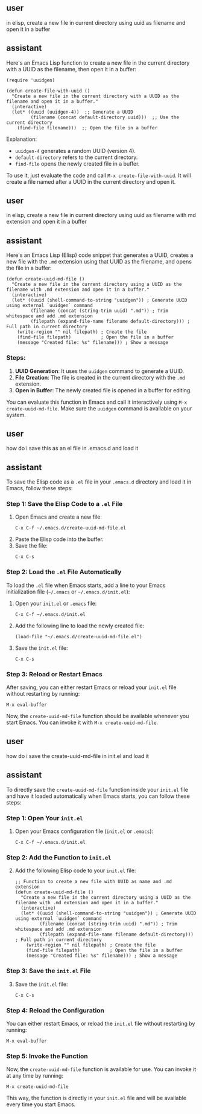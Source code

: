 ## user
in elisp, create a new file in current directory using uuid as filename and open it in a buffer
## assistant

Here's an Emacs Lisp function to create a new file in the current directory with a UUID as the filename, then open it in a buffer:

```elisp
(require 'uuidgen)

(defun create-file-with-uuid ()
  "Create a new file in the current directory with a UUID as the filename and open it in a buffer."
  (interactive)
  (let* ((uuid (uuidgen-4))  ;; Generate a UUID
         (filename (concat default-directory uuid)))  ;; Use the current directory
    (find-file filename)))  ;; Open the file in a buffer

```

Explanation:

- `uuidgen-4` generates a random UUID (version 4).
- `default-directory` refers to the current directory.
- `find-file` opens the newly created file in a buffer.

To use it, just evaluate the code and call `M-x create-file-with-uuid`. It will create a file named after a UUID in the current directory and open it.
## user
in elisp, create a new file in current directory using uuid as filename with md extension and open it in a buffer
## assistant

Here's an Emacs Lisp (Elisp) code snippet that generates a UUID, creates a new file with the `.md` extension using that UUID as the filename, and opens the file in a buffer:

```elisp
(defun create-uuid-md-file ()
  "Create a new file in the current directory using a UUID as the filename with .md extension and open it in a buffer."
  (interactive)
  (let* ((uuid (shell-command-to-string "uuidgen")) ; Generate UUID using external `uuidgen` command
         (filename (concat (string-trim uuid) ".md")) ; Trim whitespace and add .md extension
         (filepath (expand-file-name filename default-directory))) ; Full path in current directory
    (write-region "" nil filepath) ; Create the file
    (find-file filepath)           ; Open the file in a buffer
    (message "Created file: %s" filename))) ; Show a message
```

### Steps:
1. **UUID Generation**: It uses the `uuidgen` command to generate a UUID.
2. **File Creation**: The file is created in the current directory with the `.md` extension.
3. **Open in Buffer**: The newly created file is opened in a buffer for editing.

You can evaluate this function in Emacs and call it interactively using `M-x create-uuid-md-file`. Make sure the `uuidgen` command is available on your system.
## user
how do i save this as an el file in .emacs.d and load it 
## assistant
To save the Elisp code as a `.el` file in your `.emacs.d` directory and load it in Emacs, follow these steps:

### Step 1: Save the Elisp Code to a `.el` File
1. Open Emacs and create a new file:
   ```emacs
   C-x C-f ~/.emacs.d/create-uuid-md-file.el
   ```
2. Paste the Elisp code into the buffer.
3. Save the file:
   ```emacs
   C-x C-s
   ```

### Step 2: Load the `.el` File Automatically
To load the `.el` file when Emacs starts, add a line to your Emacs initialization file (`~/.emacs` or `~/.emacs.d/init.el`):

1. Open your `init.el` or `.emacs` file:
   ```emacs
   C-x C-f ~/.emacs.d/init.el
   ```
   
2. Add the following line to load the newly created file:
   ```elisp
   (load-file "~/.emacs.d/create-uuid-md-file.el")
   ```
   
3. Save the `init.el` file:
   ```emacs
   C-x C-s
   ```

### Step 3: Reload or Restart Emacs
After saving, you can either restart Emacs or reload your `init.el` file without restarting by running:
```emacs
M-x eval-buffer
```

Now, the `create-uuid-md-file` function should be available whenever you start Emacs. You can invoke it with `M-x create-uuid-md-file`.
## user
how do i save the create-uuid-md-file in init.el and load it
## assistant
To directly save the `create-uuid-md-file` function inside your `init.el` file and have it loaded automatically when Emacs starts, you can follow these steps:

### Step 1: Open Your `init.el`
1. Open your Emacs configuration file (`init.el` or `.emacs`):
   ```emacs
   C-x C-f ~/.emacs.d/init.el
   ```

### Step 2: Add the Function to `init.el`
2. Add the following Elisp code to your `init.el` file:

   ```elisp
   ;; Function to create a new file with UUID as name and .md extension
   (defun create-uuid-md-file ()
     "Create a new file in the current directory using a UUID as the filename with .md extension and open it in a buffer."
     (interactive)
     (let* ((uuid (shell-command-to-string "uuidgen")) ; Generate UUID using external `uuidgen` command
            (filename (concat (string-trim uuid) ".md")) ; Trim whitespace and add .md extension
            (filepath (expand-file-name filename default-directory))) ; Full path in current directory
       (write-region "" nil filepath) ; Create the file
       (find-file filepath)           ; Open the file in a buffer
       (message "Created file: %s" filename))) ; Show a message
   ```

### Step 3: Save the `init.el` File
3. Save the `init.el` file:
   ```emacs
   C-x C-s
   ```

### Step 4: Reload the Configuration
You can either restart Emacs, or reload the `init.el` file without restarting by running:
```emacs
M-x eval-buffer
```

### Step 5: Invoke the Function
Now, the `create-uuid-md-file` function is available for use. You can invoke it at any time by running:
```emacs
M-x create-uuid-md-file
```

This way, the function is directly in your `init.el` file and will be available every time you start Emacs.